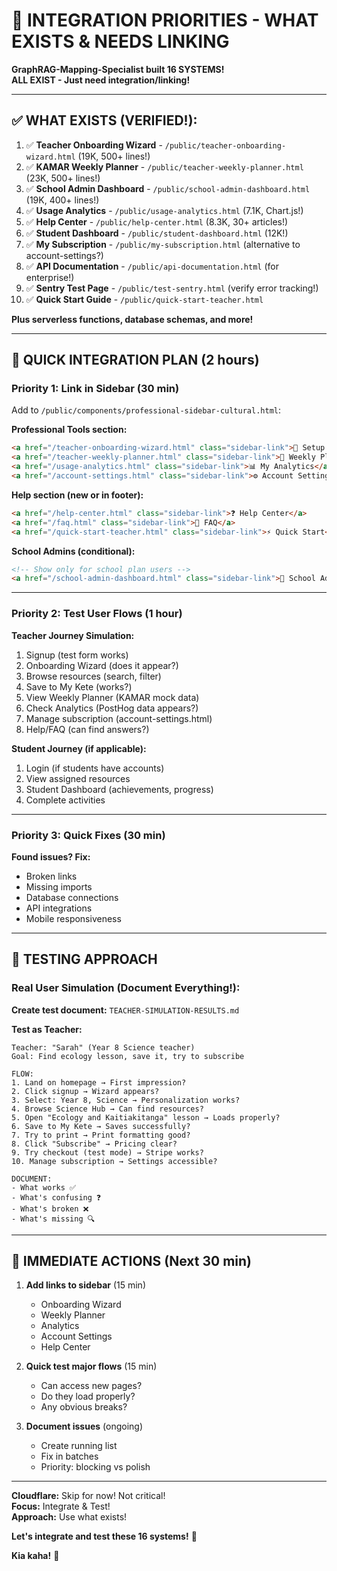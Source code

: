 # 🔗 INTEGRATION PRIORITIES - WHAT EXISTS & NEEDS LINKING

**GraphRAG-Mapping-Specialist built 16 SYSTEMS!**  
**ALL EXIST - Just need integration/linking!**

---

## ✅ **WHAT EXISTS (VERIFIED!):**

1. ✅ **Teacher Onboarding Wizard** - `/public/teacher-onboarding-wizard.html` (19K, 500+ lines!)
2. ✅ **KAMAR Weekly Planner** - `/public/teacher-weekly-planner.html` (23K, 500+ lines!)
3. ✅ **School Admin Dashboard** - `/public/school-admin-dashboard.html` (19K, 400+ lines!)
4. ✅ **Usage Analytics** - `/public/usage-analytics.html` (7.1K, Chart.js!)
5. ✅ **Help Center** - `/public/help-center.html` (8.3K, 30+ articles!)
6. ✅ **Student Dashboard** - `/public/student-dashboard.html` (12K!)
7. ✅ **My Subscription** - `/public/my-subscription.html` (alternative to account-settings?)
8. ✅ **API Documentation** - `/public/api-documentation.html` (for enterprise!)
9. ✅ **Sentry Test Page** - `/public/test-sentry.html` (verify error tracking!)
10. ✅ **Quick Start Guide** - `/public/quick-start-teacher.html`

**Plus serverless functions, database schemas, and more!**

---

## 🎯 **QUICK INTEGRATION PLAN (2 hours)**

### **Priority 1: Link in Sidebar (30 min)**
Add to `/public/components/professional-sidebar-cultural.html`:

**Professional Tools section:**
```html
<a href="/teacher-onboarding-wizard.html" class="sidebar-link">🧭 Setup Wizard</a>
<a href="/teacher-weekly-planner.html" class="sidebar-link">📅 Weekly Planner</a>
<a href="/usage-analytics.html" class="sidebar-link">📊 My Analytics</a>
<a href="/account-settings.html" class="sidebar-link">⚙️ Account Settings</a>
```

**Help section (new or in footer):**
```html
<a href="/help-center.html" class="sidebar-link">❓ Help Center</a>
<a href="/faq.html" class="sidebar-link">💬 FAQ</a>
<a href="/quick-start-teacher.html" class="sidebar-link">⚡ Quick Start</a>
```

**School Admins (conditional):**
```html
<!-- Show only for school plan users -->
<a href="/school-admin-dashboard.html" class="sidebar-link">🏫 School Admin</a>
```

---

### **Priority 2: Test User Flows (1 hour)**

**Teacher Journey Simulation:**
1. Signup (test form works)
2. Onboarding Wizard (does it appear?)
3. Browse resources (search, filter)
4. Save to My Kete (works?)
5. View Weekly Planner (KAMAR mock data)
6. Check Analytics (PostHog data appears?)
7. Manage subscription (account-settings.html)
8. Help/FAQ (can find answers?)

**Student Journey (if applicable):**
1. Login (if students have accounts)
2. View assigned resources
3. Student Dashboard (achievements, progress)
4. Complete activities

---

### **Priority 3: Quick Fixes (30 min)**

**Found issues? Fix:**
- Broken links
- Missing imports
- Database connections
- API integrations
- Mobile responsiveness

---

## 🧪 **TESTING APPROACH**

### **Real User Simulation (Document Everything!):**

**Create test document:** `TEACHER-SIMULATION-RESULTS.md`

**Test as Teacher:**
```
Teacher: "Sarah" (Year 8 Science teacher)
Goal: Find ecology lesson, save it, try to subscribe

FLOW:
1. Land on homepage → First impression?
2. Click signup → Wizard appears?
3. Select: Year 8, Science → Personalization works?
4. Browse Science Hub → Can find resources?
5. Open "Ecology and Kaitiakitanga" lesson → Loads properly?
6. Save to My Kete → Saves successfully?
7. Try to print → Print formatting good?
8. Click "Subscribe" → Pricing clear?
9. Try checkout (test mode) → Stripe works?
10. Manage subscription → Settings accessible?

DOCUMENT:
- What works ✅
- What's confusing ❓
- What's broken ❌
- What's missing 🔍
```

---

## 🎯 **IMMEDIATE ACTIONS (Next 30 min)**

1. **Add links to sidebar** (15 min)
   - Onboarding Wizard
   - Weekly Planner
   - Analytics
   - Account Settings
   - Help Center

2. **Quick test major flows** (15 min)
   - Can access new pages?
   - Do they load properly?
   - Any obvious breaks?

3. **Document issues** (ongoing)
   - Create running list
   - Fix in batches
   - Priority: blocking vs polish

---

**Cloudflare:** Skip for now! Not critical!  
**Focus:** Integrate & Test!  
**Approach:** Use what exists!  

**Let's integrate and test these 16 systems!** 🚀

**Kia kaha!** 💚

